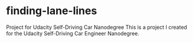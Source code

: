# finding-lane-lines
Project for Udacity Self-Driving Car Nanodegree
This is a project I created for the Udacity Self-Driving Car Engineer Nanodegree.


